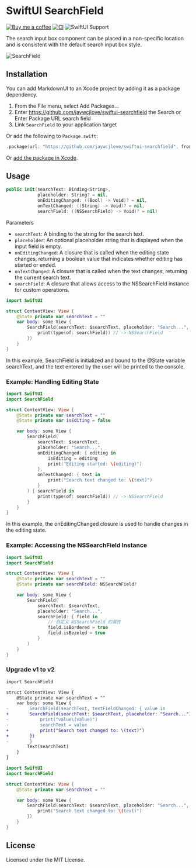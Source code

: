 SwiftUI SearchField
===


[![Buy me a coffee](https://img.shields.io/badge/Buy%20me%20a%20coffee-048754?logo=buymeacoffee)](https://jaywcjlove.github.io/#/sponsor)
[![CI](https://github.com/jaywcjlove/swiftui-searchfield/actions/workflows/ci.yml/badge.svg)](https://github.com/jaywcjlove/swiftui-searchfield/actions/workflows/ci.yml)
![SwiftUI Support](https://shields.io/badge/SwiftUI-macOS%20v10.15-green?logo=Swift&style=flat)

The search input box component can be placed in a non-specific location and is consistent with the default search input box style.

![SearchField](https://github.com/jaywcjlove/swiftui-searchfield/assets/1680273/b3f99b67-995f-4036-a46d-39225982f008)

## Installation

You can add MarkdownUI to an Xcode project by adding it as a package dependency.

1. From the File menu, select Add Packages…
2. Enter https://github.com/jaywcjlove/swiftui-searchfield the Search or Enter Package URL search field
3. Link `SearchField` to your application target

Or add the following to `Package.swift`:

```swift
.package(url: "https://github.com/jaywcjlove/swiftui-searchfield", from: "1.0.1")
```

Or [add the package in Xcode](https://developer.apple.com/documentation/xcode/adding-package-dependencies-to-your-app).

## Usage

```swift
public init(searchText: Binding<String>,
            placeholder: String? = nil,
            onEditingChanged: ((Bool) -> Void)? = nil,
            onTextChanged: ((String) -> Void)? = nil,
            searchField: ((NSSearchField) -> Void)? = nil)
```

Parameters

- `searchText`: A binding to the string for the search text.
- `placeholder`: An optional placeholder string that is displayed when the input field is empty.
- `onEditingChanged`: A closure that is called when the editing state changes, returning a boolean value that indicates whether editing has started or ended.
- `onTextChanged`: A closure that is called when the text changes, returning the current search text.
- `searchField`: A closure that allows access to the NSSearchField instance for custom operations.


```swift
import SwiftUI

struct ContentView: View {
    @State private var searchText = ""
    var body: some View {
        SearchField(searchText: $searchText, placeholder: "Search...", searchField: { searchField in
            print(type(of: searchField)) // -> NSSearchField
        })
    }
}
```

In this example, SearchField is initialized and bound to the @State variable searchText, and the text entered by the user will be printed to the console.

### Example: Handling Editing State

```swift
import SwiftUI
import SearchField

struct ContentView: View {
    @State private var searchText = ""
    @State private var isEditing = false

    var body: some View {
        SearchField(
            searchText: $searchText,
            placeholder: "Search...",
            onEditingChanged: { editing in
                isEditing = editing
                print("Editing started: \(editing)")
            },
            onTextChanged: { text in
                print("Search text changed to: \(text)")
            }
        ) { searchField in
            print(type(of: searchField)) // -> NSSearchField
        }
    }
}
```

In this example, the onEditingChanged closure is used to handle changes in the editing state.

### Example: Accessing the NSSearchField Instance

```swift
import SwiftUI
import SearchField

struct ContentView: View {
    @State private var searchText = ""
    @State private var searchField: NSSearchField?

    var body: some View {
        SearchField(
            searchText: $searchText,
            placeholder: "Search...",
            searchField: { field in
                // 自定义 NSSearchField 的属性
                field.isBordered = true
                field.isBezeled = true
            }
        )
    }
}
```

### Upgrade v1 to v2

```diff
import SearchField

struct ContentView: View {
    @State private var searchText = ""
    var body: some View {
-        SearchField(searchText, textFieldChanged: { value in
+        SearchField(searchText: $searchText, placeholder: "Search...") { text in
-            print("value\(value)")
-            searchText = value
+            print("Search text changed to: \(text)")
+        })
-        }
        Text(searchText)
    }
}
```

```swift
import SwiftUI
import SearchField

struct ContentView: View {
    @State private var searchText = ""

    var body: some View {
        SearchField(searchText: $searchText, placeholder: "Search...", searchField:  { text in
            print("Search text changed to: \(text)")
        })
    }
}
```

## License

Licensed under the MIT License.
